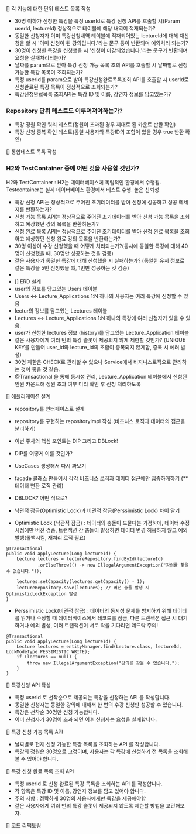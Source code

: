 [] 각 기능에 대한 단위 테스트 목록 작성
- 30명 이하가 신청한 특강을 특정 userId로 특강 신청 API를 호출할 시(Param userId, lectureId) 정상적으로 테이블에 해당 내역이 적재되는가?
- 동일한 신청자가 이미 특강신청내역 테이블에 적재되어있는 lectureId에 대해 재신청을 할 시 '이미 신청이 된 강의입니다.'라는 문구 등이 반환되며 예외처리 되는가?
- 30명이 신청한 특강을 신청했을 시 '신청이 마감되었습니다.'라는 문구가 반환되며 요청을 실패처리되는가?
- 날짜를 param으로 받아 특강 신청 가능 목록 조회 API를 호출할 시 날짜별로 신청 가능한 특강 목록이 조회되는가?
- 특정 userId를 param으로 받아 특강신청완료목록조회 API를 호출할 시 userId로 신청완료된 특강 목록이 정상적으로 조회되는가?
- 특강신청완료목록 조회API는 특강 ID 및 이름, 강연자 정보를 담고있는가?
### Repository 단위 테스트도 이루어져야하는가? 
- 특강 정원 확인 쿼리 테스트(정원이 초과된 경우 제대로 된 카운트 반환 확인)
- 특강 신청 중복 확인 테스트(동일 사용자와 특강ID의 조합이 있을 경우 true 반환 확인)

[] 통합테스트 목록 작성
### H2와 TestContainer 중에 어떤 것을 사용할 것인가?
H2와 TestContainer : H2는 데이터베이스에 독립적인 환경에서 수행됨. Testcontainer는 실제 데이터베이스 환경에서 테스트 수행. 높은 신뢰성

- 특강 신청 API는 정상적으로 주어진 초기데이터를 받아 신청에 성공하고 성공 메세지를 반환하는가?
- 신청 가능 목록 API는 정상적으로 주어진 초기데이터를 받아 신청 가능 목록을 조회하고 예상했던 강의 목록을 반환하는가?
- 신청 완료 목록 API는 정상적으로 주어진 초기데이터를 받아 신청 완료 목록을 조회하고 예상했던 신청 완료 강의 목록을 반환하는가? 
- 30명 이상이 수강 신청했을 때 어떻게 처리되는가?(동시에 동일한 특강에 대해 40명이 신청했을 때, 30명만 성공하는 것을 검증)
- 같은 사용자가 동일한 특강에 대해 신청했을 시 실패하는가? (동일한 유저 정보로 같은 특강을 5번 신청했을 떄, 1번만 성공하는 것 검증)
- 
- [] ERD 설계
- user의 정보를 담고있는 Users 테이블
- Users ↔ Lecture_Applications 1:N 하나의 사용자는 여러 특강에 신청할 수 있음
- lectur의 정보를 담고있는 Lectures 테이블
- Lectures ↔ Lecture_Applications  1:N  하나의 특강에 여러 신청자가 있을 수 있음.
- user가 신청한 lectures 정보 (history)를 담고있는 Lecture_Application 테이블
- 같은 사용자에게 여러 번의 특강 슬롯이 제공되지 않게 제한할 것인가? (UNIQUE KEY를 만들어 user_id와 lecture_id의 조합이 중복되지 않게함, 중복 시 에러 발생)
- 30명 제한은 CHECK로 관리할 수 있으나 Service에서 비지니스로직으로 관리하는 것이 좋을 것 같음.
- @Transactional 을 통해 동시성 관리, Lecture_Application 테이블에서 신청된 인원 카운트해 정원 초과 여부 미리 확인 후 신청 처리하도록

[] 애플리케이션 설계

- repository를 인터페이스로 설계 
- repository를 구현하는 repositoryImpl 작성.(비즈니스 로직과 데이터의 접근을 분리하기)
- 이번 주차의 핵심 포인트는 DIP 그리고 DBLock! 

- DIP를 어떻게 이룰 것인가?
- UseCases 생성해서 다시 짜보기
- facade 클래스 만들어서 각각 비즈니스 로직과 데이터 접근에만 집중하게하기 (**데이터 변환 로직 관리)

- DBLOCK? 어떤 식으로? 
- 낙관적 잠금(Optimistic Lock)과 비관적 잠금(Perssimistic Lock) 차이 알기 
- Optimistic Lock (낙관적 잠금) : 데이터의 충돌이 드물다는 가정하에, 데이터 수정 시점에만 버전 검증, 트랜잭션 간 충돌이 발생하면 데이터 변경 허용하지 않고 예외 발생(롤백시킴, 재처리 로직 필요)
```angular2html
@Transactional
public void applyLecture(Long lectureId) {
    Lecture lectures = lectureRepository.findById(lectureId)
            .orElseThrow(() -> new IllegalArgumentException("강의를 찾을 수 없습니다."));

    lectures.setCapacity(lectures.getCapacity() - 1);
    lectureRepository.save(lectures); // 버전 충돌 발생 시 OptimisticLockException 발생
}
```
- Perssimistic Lock(비관적 잠금) : 데이터의 동시성 문제를 방지하기 위해 데이터를 읽거나 수정할 때 데이터베이스에서 레코드를 잠금, 다른 트랜잭션 접근 시 대기하거나 예외 발생, 여러 트랜잭션이 서로 락을 기다리면 데드락 주의! 
```angular2html
@Transactional
public void applyLecture(Long lectureId) {
    Lecture lectures = entityManager.find(Lecture.class, lectureId, LockModeType.PESSIMISTIC_WRITE);
    if (lectures == null) {
        throw new IllegalArgumentException("강의를 찾을 수 없습니다.");
    }
}
```
[] 특강신청 API 작성
- 특정 userId 로 선착순으로 제공되는 특강을 신청하는 API 를 작성합니다.
- 동일한 신청자는 동일한 강의에 대해서 한 번의 수강 신청만 성공할 수 있습니다.
- 특강은 선착순 30명만 신청 가능합니다.
- 이미 신청자가 30명이 초과 되면 이후 신청자는 요청을 실패합니다.

[] 특강 신청 가능 목록 API
- 날짜별로 현재 신청 가능한 특강 목록을 조회하는 API 를 작성합니다.
- 특강의 정원은 30명으로 고정이며, 사용자는 각 특강에 신청하기 전 목록을 조회해 볼 수 있어야 합니다.

[] 특강 신청 완료 목록 조회 API
- 특정 userId 로 신청 완료된 특강 목록을 조회하는 API 를 작성합니다.
- 각 항목은 특강 ID 및 이름, 강연자 정보를 담고 있어야 합니다.
- 주의 사항 : 정확하게 30명의 사용자에게만 특강을 제공해야함 
- 같은 사용자에게 여러 번의 특강 슬롯이 제공되지 않도록 제한할 방법을 고민해보자.

[] 코드 리팩토링